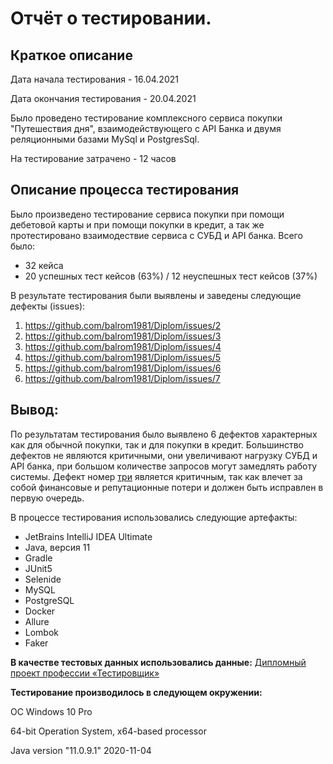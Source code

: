 # Отчёт о тестировании.
## Краткое описание

<!-- Дата начала настройки окружения - 11.04.2021 -->

Дата начала тестирования - 16.04.2021

Дата окончания тестирования - 20.04.2021

Было проведено тестирование комплексного сервиса покупки "Путешествия дня", взаимодействующего с API Банка и двумя реляционными базами MySql и PostgresSql.

На тестирование затрачено - 12 часов 

## Описание процесса тестирования
Было произведено тестирование сервиса покупки при помощи дебетовой карты и при помощи покупки в кредит, а так же протестировано взаимодествие сервиса с СУБД и API банка. Всего было:

* 32 кейса
* 20 успешных тест кейсов (63%) / 12 неуспешных тест кейсов (37%)

В результате тестирования были выявлены и заведены следующие дефекты (issues):

1. https://github.com/balrom1981/Diplom/issues/2
1. https://github.com/balrom1981/Diplom/issues/3
1. https://github.com/balrom1981/Diplom/issues/4
1. https://github.com/balrom1981/Diplom/issues/5
1. https://github.com/balrom1981/Diplom/issues/6
1. https://github.com/balrom1981/Diplom/issues/7

## Вывод:
По результатам тестирования было выявлено 6 дефектов характерных как для обычной покупки, так и для покупки в кредит. 
Большинство дефектов не являются критичными, они увеличивают нагрузку СУБД и API банка, при большом количестве запросов 
могут замедлять работу системы. 
Дефект номер [три](https://github.com/balrom1981/Diplom/issues/4) является критичным, так как влечет за собой финансовые 
и репутационные потери и должен быть исправлен в первую очередь.

В процессе тестирования использовались следующие артефакты:
* JetBrains IntelliJ IDEA Ultimate
* Java, версия 11
* Gradle
* JUnit5
* Selenide
* MySQL
* PostgreSQL
* Docker
* Allure
* Lombok
* Faker

**В качестве тестовых данных использовались данные:**
[Дипломный проект профессии «Тестировщик»](https://github.com/netology-code/qa-diploma)

**Тестирование производилось в следующем окружении:**

OC Windows 10 Pro

64-bit Operation System, x64-based processor

Java version "11.0.9.1" 2020-11-04